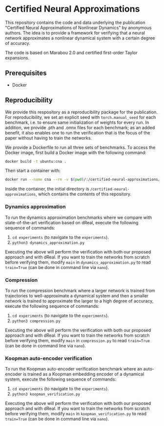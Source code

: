 # Certified Neural Approximations

This repository contains the code and data underlying the publication "Certified Neural Approximations of Nonlinear Dynamics" by anonymous authors. The idea is to provide a framework for verifying that a neural network approximates a nonlinear dynamical system with a certain degree of accuracy. 

The code is based on Marabou 2.0 and certified first-order Taylor expansions. 

## Prerequisites
- Docker

## Reproducibility
We provide this respository as a reproducibility package for the publication. For reproducibility, we set an explicit seed with `torch.manual_seed` for each benchmark, i.e. to ensure same initialization of weights for every run. In addition, we provide .pth and .onnx files for each benchmark; as an added benefit, it also enables one to run the verification that is the focus of the paper without having to train the networks.

We provide a Dockerfile to run all three sets of benchmarks. To access the Docker image, first build a Docker image with the following command:

```bash
docker build -t ubuntu:cna .
```

Then start a container with:
```bash
docker run --name cna --rm -v $(pwd)/:/certified-neural-approximations/ -it ubuntu:cna
```

Inside the container, the initial directory is `/certified-neural-approximations`, which contains the contents of this repository.

### Dynamics approximation

To run the dynamics approximation benchmarks where we compare with state-of-the-art verification based on dReal, execute the following sequence of commands:
1. `cd experiments` (to navigate to the `experiments`).
2. `python3 dynamics_approximation.py`

Executing the above will perform the verification with both our proposed approach and with dReal. If you want to train the networks from scratch before verifying them, modify `main` in `dynamics_approximation.py` to read `train=True` (can be done in command line via `nano`).

<!-- #TODO: Describe the expected output -->

### Compression

To run the compression benchmark where a larger network is trained from trajectories to well-approximate a dynamical system and then a smaller network is trained to approximate the larger to a high degree of accuracy, execute the following sequence of commands:
1. `cd experiments` (to navigate to the `experiments`).
2. `python3 compression.py`

Executing the above will perform the verification with both our proposed approach and with dReal. If you want to train the networks from scratch before verifying them, modify `main` in `compression.py` to read `train=True` (can be done in command line via `nano`).


### Koopman auto-encoder verification

To run the Koopman auto-encoder verification benchmark where an auto-encoder is trained as a Koopman embedding encoder of a dynamical system, execute the following sequence of commands:
1. `cd experiments` (to navigate to the `experiments`).
2. `python3 koopman_verification.py`

Executing the above will perform the verification with both our proposed approach and with dReal. If you want to train the networks from scratch before verifying them, modify `main` in `koopman_verification.py` to read `train=True` (can be done in command line via `nano`).
